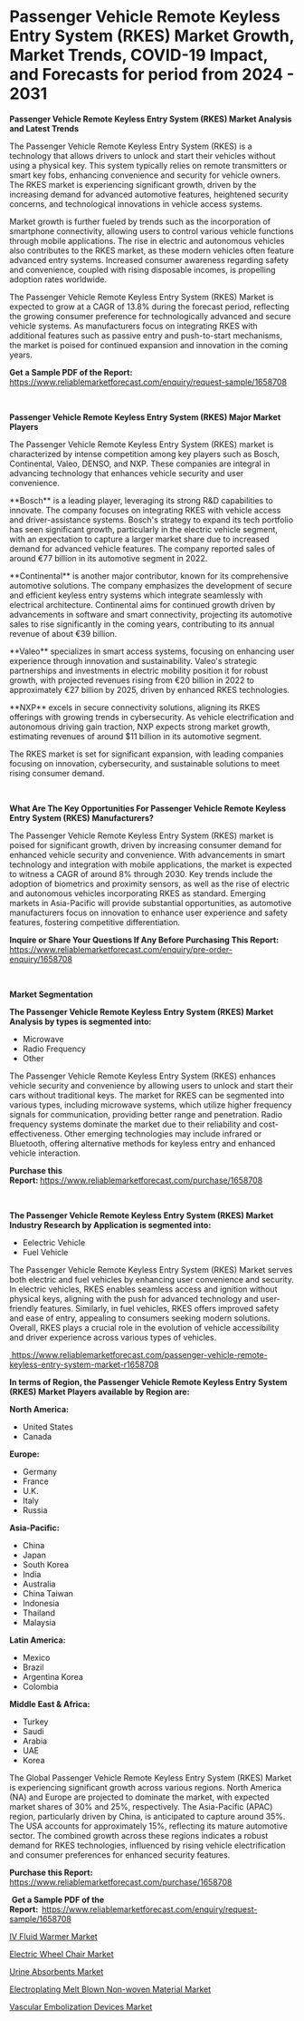 <p><h1>Passenger Vehicle Remote Keyless Entry System (RKES) Market Growth, Market Trends, COVID-19 Impact, and Forecasts for period from 2024 - 2031</h1></p><p><strong>Passenger Vehicle Remote Keyless Entry System (RKES) Market Analysis and Latest Trends</strong></p>
<p><p>The Passenger Vehicle Remote Keyless Entry System (RKES) is a technology that allows drivers to unlock and start their vehicles without using a physical key. This system typically relies on remote transmitters or smart key fobs, enhancing convenience and security for vehicle owners. The RKES market is experiencing significant growth, driven by the increasing demand for advanced automotive features, heightened security concerns, and technological innovations in vehicle access systems.</p><p>Market growth is further fueled by trends such as the incorporation of smartphone connectivity, allowing users to control various vehicle functions through mobile applications. The rise in electric and autonomous vehicles also contributes to the RKES market, as these modern vehicles often feature advanced entry systems. Increased consumer awareness regarding safety and convenience, coupled with rising disposable incomes, is propelling adoption rates worldwide.</p><p>The Passenger Vehicle Remote Keyless Entry System (RKES) Market is expected to grow at a CAGR of 13.8% during the forecast period, reflecting the growing consumer preference for technologically advanced and secure vehicle systems. As manufacturers focus on integrating RKES with additional features such as passive entry and push-to-start mechanisms, the market is poised for continued expansion and innovation in the coming years.</p></p>
<p><strong>Get a Sample PDF of the Report:&nbsp;</strong> <a href="https://www.reliablemarketforecast.com/enquiry/request-sample/1658708?utm_campaign=1178&utm_medium=2&utm_source=Github&utm_content=ia&utm_term=28092024&utm_id=passenger-vehicle-remote-keyless-entry-system-rkes">https://www.reliablemarketforecast.com/enquiry/request-sample/1658708</a></p>
<p>&nbsp;</p>
<p><strong>Passenger Vehicle Remote Keyless Entry System (RKES) Major Market Players</strong></p>
<p><p>The Passenger Vehicle Remote Keyless Entry System (RKES) market is characterized by intense competition among key players such as Bosch, Continental, Valeo, DENSO, and NXP. These companies are integral in advancing technology that enhances vehicle security and user convenience.</p><p>**Bosch** is a leading player, leveraging its strong R&D capabilities to innovate. The company focuses on integrating RKES with vehicle access and driver-assistance systems. Bosch's strategy to expand its tech portfolio has seen significant growth, particularly in the electric vehicle segment, with an expectation to capture a larger market share due to increased demand for advanced vehicle features. The company reported sales of around €77 billion in its automotive segment in 2022.</p><p>**Continental** is another major contributor, known for its comprehensive automotive solutions. The company emphasizes the development of secure and efficient keyless entry systems which integrate seamlessly with electrical architecture. Continental aims for continued growth driven by advancements in software and smart connectivity, projecting its automotive sales to rise significantly in the coming years, contributing to its annual revenue of about €39 billion.</p><p>**Valeo** specializes in smart access systems, focusing on enhancing user experience through innovation and sustainability. Valeo's strategic partnerships and investments in electric mobility position it for robust growth, with projected revenues rising from €20 billion in 2022 to approximately €27 billion by 2025, driven by enhanced RKES technologies.</p><p>**NXP** excels in secure connectivity solutions, aligning its RKES offerings with growing trends in cybersecurity. As vehicle electrification and autonomous driving gain traction, NXP expects strong market growth, estimating revenues of around $11 billion in its automotive segment.</p><p>The RKES market is set for significant expansion, with leading companies focusing on innovation, cybersecurity, and sustainable solutions to meet rising consumer demand.</p></p>
<p>&nbsp;</p>
<p><strong>What Are The Key Opportunities For Passenger Vehicle Remote Keyless Entry System (RKES) Manufacturers?</strong></p>
<p><p>The Passenger Vehicle Remote Keyless Entry System (RKES) market is poised for significant growth, driven by increasing consumer demand for enhanced vehicle security and convenience. With advancements in smart technology and integration with mobile applications, the market is expected to witness a CAGR of around 8% through 2030. Key trends include the adoption of biometrics and proximity sensors, as well as the rise of electric and autonomous vehicles incorporating RKES as standard. Emerging markets in Asia-Pacific will provide substantial opportunities, as automotive manufacturers focus on innovation to enhance user experience and safety features, fostering competitive differentiation.</p></p>
<p><strong>Inquire or Share Your Questions If Any Before Purchasing This Report:</strong> <a href="https://www.reliablemarketforecast.com/enquiry/pre-order-enquiry/1658708?utm_campaign=1178&utm_medium=2&utm_source=Github&utm_content=ia&utm_term=28092024&utm_id=passenger-vehicle-remote-keyless-entry-system-rkes">https://www.reliablemarketforecast.com/enquiry/pre-order-enquiry/1658708</a></p>
<p>&nbsp;</p>
<p><strong>Market Segmentation</strong></p>
<p><strong>The Passenger Vehicle Remote Keyless Entry System (RKES) Market Analysis by types is segmented into:</strong></p>
<p><ul><li>Microwave</li><li>Radio Frequency</li><li>Other</li></ul></p>
<p><p>The Passenger Vehicle Remote Keyless Entry System (RKES) enhances vehicle security and convenience by allowing users to unlock and start their cars without traditional keys. The market for RKES can be segmented into various types, including microwave systems, which utilize higher frequency signals for communication, providing better range and penetration. Radio frequency systems dominate the market due to their reliability and cost-effectiveness. Other emerging technologies may include infrared or Bluetooth, offering alternative methods for keyless entry and enhanced vehicle interaction.</p></p>
<p><strong>Purchase this Report:&nbsp;</strong><a href="https://www.reliablemarketforecast.com/purchase/1658708?utm_campaign=1178&utm_medium=2&utm_source=Github&utm_content=ia&utm_term=28092024&utm_id=passenger-vehicle-remote-keyless-entry-system-rkes">https://www.reliablemarketforecast.com/purchase/1658708</a></p>
<p>&nbsp;</p>
<p><strong>The Passenger Vehicle Remote Keyless Entry System (RKES) Market Industry Research by Application is segmented into:</strong></p>
<p><ul><li>Eelectric Vehicle</li><li>Fuel Vehicle</li></ul></p>
<p><p>The Passenger Vehicle Remote Keyless Entry System (RKES) Market serves both electric and fuel vehicles by enhancing user convenience and security. In electric vehicles, RKES enables seamless access and ignition without physical keys, aligning with the push for advanced technology and user-friendly features. Similarly, in fuel vehicles, RKES offers improved safety and ease of entry, appealing to consumers seeking modern solutions. Overall, RKES plays a crucial role in the evolution of vehicle accessibility and driver experience across various types of vehicles.</p></p>
<p><a href="https://www.reliablemarketforecast.com/passenger-vehicle-remote-keyless-entry-system-market-r1658708?utm_campaign=1178&utm_medium=2&utm_source=Github&utm_content=ia&utm_term=28092024&utm_id=passenger-vehicle-remote-keyless-entry-system-rkes">&nbsp;https://www.reliablemarketforecast.com/passenger-vehicle-remote-keyless-entry-system-market-r1658708</a></p>
<p><strong>In terms of Region, the Passenger Vehicle Remote Keyless Entry System (RKES) Market Players available by Region are:</strong></p>
<p>
    <p> <strong> North America: </strong>
        <ul>
            <li>United States</li>
            <li>Canada</li>
        </ul>
        </p> 
    <p> <strong> Europe: </strong>
        <ul>
            <li>Germany</li>
            <li>France</li>
            <li>U.K.</li>
            <li>Italy</li>
            <li>Russia</li>
        </ul>
        </p> 
    <p> <strong> Asia-Pacific: </strong>
        <ul>
            <li>China</li>
            <li>Japan</li>
            <li>South Korea</li>
            <li>India</li>
            <li>Australia</li>
            <li>China Taiwan</li>
            <li>Indonesia</li>
            <li>Thailand</li>
            <li>Malaysia</li>
        </ul>
        </p> 
    <p> <strong> Latin America: </strong>
        <ul>
            <li>Mexico</li>
            <li>Brazil</li>
            <li>Argentina Korea</li>
            <li>Colombia</li>
        </ul>
        </p> 
    <p> <strong> Middle East & Africa: </strong>
        <ul>
            <li>Turkey</li>
            <li>Saudi</li>
            <li>Arabia</li>
            <li>UAE</li>
            <li>Korea</li>
        </ul>
    </p>
    </p>
<p><p>The Global Passenger Vehicle Remote Keyless Entry System (RKES) Market is experiencing significant growth across various regions. North America (NA) and Europe are projected to dominate the market, with expected market shares of 30% and 25%, respectively. The Asia-Pacific (APAC) region, particularly driven by China, is anticipated to capture around 35%. The USA accounts for approximately 15%, reflecting its mature automotive sector. The combined growth across these regions indicates a robust demand for RKES technologies, influenced by rising vehicle electrification and consumer preferences for enhanced security features.</p></p>
<p><strong>Purchase this Report: </strong><a href="https://www.reliablemarketforecast.com/purchase/1658708?utm_campaign=1178&utm_medium=2&utm_source=Github&utm_content=ia&utm_term=28092024&utm_id=passenger-vehicle-remote-keyless-entry-system-rkes">https://www.reliablemarketforecast.com/purchase/1658708</a></p>
<p>&nbsp;<strong>Get a Sample PDF of the Report:&nbsp;&nbsp;</strong><a href="https://www.reliablemarketforecast.com/enquiry/request-sample/1658708?utm_campaign=1178&utm_medium=2&utm_source=Github&utm_content=ia&utm_term=28092024&utm_id=passenger-vehicle-remote-keyless-entry-system-rkes">https://www.reliablemarketforecast.com/enquiry/request-sample/1658708</a></p>
<p><strong></strong></p>
<p><p><a href="https://www.linkedin.com/pulse/strategic-roadmap-global-iv-fluid-warmer-market-insights-3a0yc?utm_campaign=1178&utm_medium=2&utm_source=Github&utm_content=ia&utm_term=28092024&utm_id=passenger-vehicle-remote-keyless-entry-system-rkes">IV Fluid Warmer Market</a></p><p><a href="https://www.linkedin.com/pulse/global-electric-wheel-chair-market-analysis-key-trends-future-tsvzf?utm_campaign=1178&utm_medium=2&utm_source=Github&utm_content=ia&utm_term=28092024&utm_id=passenger-vehicle-remote-keyless-entry-system-rkes">Electric Wheel Chair Market</a></p><p><a href="https://issuu.com/reportprime-2/docs/urine-absorbents-market-size-2030.p_aec6b1093d44b3?utm_campaign=1178&utm_medium=2&utm_source=Github&utm_content=ia&utm_term=28092024&utm_id=passenger-vehicle-remote-keyless-entry-system-rkes">Urine Absorbents Market</a></p><p><a href="https://issuu.com/reportprime-2/docs/electroplating-melt-blown-non-woven_f5f6b21254e836?utm_campaign=1178&utm_medium=2&utm_source=Github&utm_content=ia&utm_term=28092024&utm_id=passenger-vehicle-remote-keyless-entry-system-rkes">Electroplating Melt Blown Non-woven Material Market</a></p><p><a href="https://www.linkedin.com/pulse/unlocking-growth-potential-market-strategic-analysis-vascular-kz1vc?utm_campaign=1178&utm_medium=2&utm_source=Github&utm_content=ia&utm_term=28092024&utm_id=passenger-vehicle-remote-keyless-entry-system-rkes">Vascular Embolization Devices Market</a></p></p>